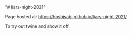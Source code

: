 "# liars-night-2021" 

Page hosted at:
https://hoshisabi.github.io/liars-night-2021/

To try out twine and show it off.
